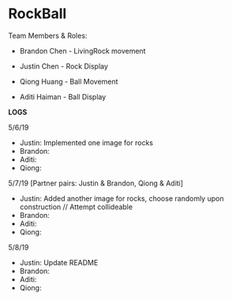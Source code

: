 # RockBall

Team Members & Roles:

- Brandon Chen - LivingRock movement 

- Justin Chen - Rock Display

- Qiong Huang - Ball Movement

- Aditi Haiman - Ball Display


**LOGS**

5/6/19
  - Justin: Implemented one image for rocks
  - Brandon: 
  - Aditi:
  - Qiong:
  
5/7/19 [Partner pairs: Justin & Brandon, Qiong & Aditi]
  - Justin: Added another image for rocks, choose randomly upon construction // Attempt collideable
  - Brandon:
  - Aditi:
  - Qiong: 

5/8/19
  - Justin: Update README
  - Brandon:
  - Aditi:
  - Qiong: 
